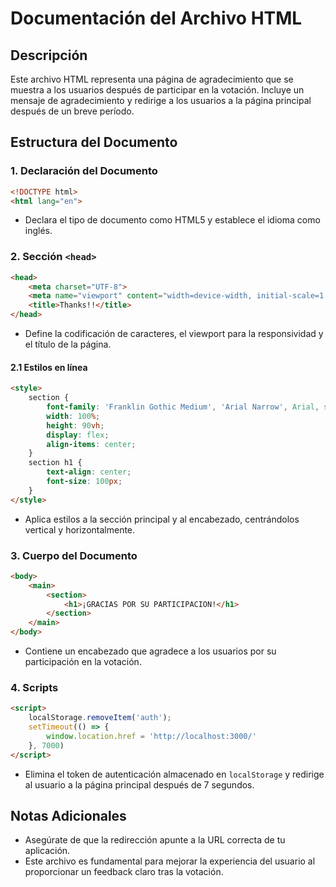 # Documentación del Archivo HTML

## Descripción

Este archivo HTML representa una página de agradecimiento que se muestra a los usuarios después de participar en la votación. Incluye un mensaje de agradecimiento y redirige a los usuarios a la página principal después de un breve período.

## Estructura del Documento

### 1. Declaración del Documento

```html
<!DOCTYPE html>
<html lang="en">
```
- Declara el tipo de documento como HTML5 y establece el idioma como inglés.

### 2. Sección `<head>`

```html
<head>
    <meta charset="UTF-8">
    <meta name="viewport" content="width=device-width, initial-scale=1.0">
    <title>Thanks!!</title>
</head>
```
- Define la codificación de caracteres, el viewport para la responsividad y el título de la página.

#### 2.1 Estilos en línea

```html
<style>
    section {
        font-family: 'Franklin Gothic Medium', 'Arial Narrow', Arial, sans-serif;
        width: 100%;
        height: 90vh;
        display: flex;
        align-items: center;
    }
    section h1 {
        text-align: center;
        font-size: 100px;
    }
</style>
```
- Aplica estilos a la sección principal y al encabezado, centrándolos vertical y horizontalmente.

### 3. Cuerpo del Documento

```html
<body>
    <main>
        <section>
            <h1>¡GRACIAS POR SU PARTICIPACION!</h1>
        </section>
    </main>
</body>
```
- Contiene un encabezado que agradece a los usuarios por su participación en la votación.

### 4. Scripts

```html
<script>
    localStorage.removeItem('auth');
    setTimeout(() => {
        window.location.href = 'http://localhost:3000/'
    }, 7000)
</script>
```
- Elimina el token de autenticación almacenado en `localStorage` y redirige al usuario a la página principal después de 7 segundos.

## Notas Adicionales

- Asegúrate de que la redirección apunte a la URL correcta de tu aplicación.
- Este archivo es fundamental para mejorar la experiencia del usuario al proporcionar un feedback claro tras la votación.
